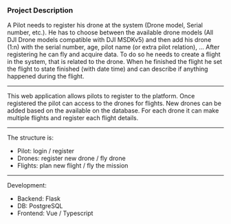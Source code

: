 ### Project Description

 A Pilot needs to register his drone at the system (Drone model, Serial number, etc.). He has to choose between the available drone models (All DJI Drone models compatible with DJI MSDKv5) and then add his drone (1:n) with the serial number, age, pilot name (or extra pilot relation), ...
After registering he can fly and acquire data. To do so he needs to create a flight in the system, that is related to the drone. When he finished the flight he set the flight to state finished (with date time) and can describe if anything happened during the flight.

---

This web application allows pilots to register to the platform. Once registered the pilot can access to the drones for flights. New drones can be added based on the available on the database. For each drone it can make multiple flights and register each flight details.

--- 

The structure is:
- Pilot: login / register
- Drones: register new drone / fly drone
- Flights: plan new flight / fly the mission

--- 

Development: 
- Backend: Flask
- DB: PostgreSQL
- Frontend: Vue / Typescript